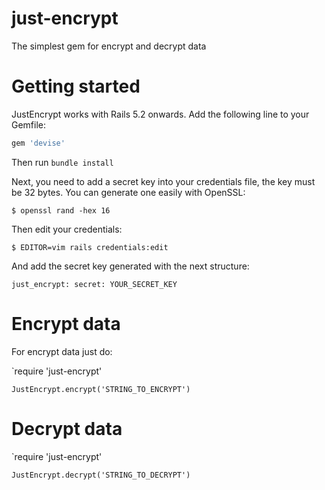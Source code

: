 # just-encrypt

The simplest gem for encrypt and decrypt data

# Getting started
JustEncrypt works with Rails 5.2 onwards. Add the following line to your Gemfile:
```ruby
gem 'devise'
```  
Then run `bundle install`

Next, you need to add a secret key into your credentials file, the key must be 32 bytes. You can generate one easily with OpenSSL:
```console
$ openssl rand -hex 16
```

Then edit your credentials:
```console
$ EDITOR=vim rails credentials:edit
```

And add the secret key generated with the next structure:

`just_encrypt:
  secret: YOUR_SECRET_KEY`
  
# Encrypt data

For encrypt data just do:

`require 'just-encrypt'

`JustEncrypt.encrypt('STRING_TO_ENCRYPT')`

# Decrypt data

`require 'just-encrypt'

`JustEncrypt.decrypt('STRING_TO_DECRYPT')`
